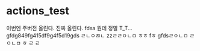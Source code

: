 # actions_test
이번엔 주버전 올린다.
진짜 올린다.
fdsa
뭔데 정말 T_T...
gfdg849fg415df9g4f5d19gds
ㄹㄴㅇㄻㄴ
zzㄹㄹㅇㄴㅁ
ㅎㅎ
fㅎ
gfdsㄹㅇㄴㅁ
ㄹㅇㄴㅁ
ㅎ
ㄹ
ㄹ
